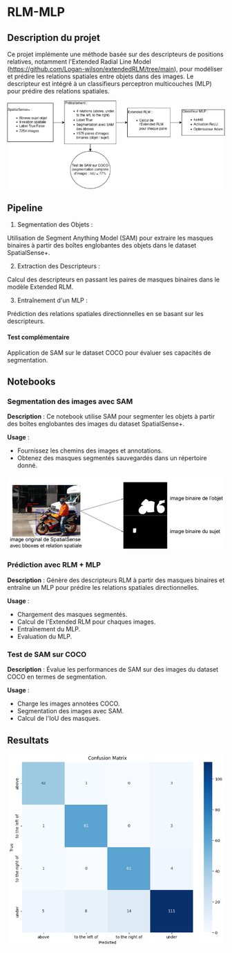 # RLM-MLP

## Description du projet

Ce projet implémente une méthode basée sur des descripteurs de positions relatives, notamment l'Extended Radial Line Model (https://github.com/Logan-wilson/extendedRLM/tree/main), pour modéliser et prédire les relations spatiales entre objets dans des images. Le descripteur est intégré à un classifieurs perceptron multicouches (MLP) pour prédire des relations spatiales.

![screenshot](image/diagramme.png)

## Pipeline

1. Segmentation des Objets :

Utilisation de Segment Anything Model (SAM) pour extraire les masques binaires à partir des boîtes englobantes des objets dans le dataset SpatialSense+.

2. Extraction des Descripteurs :

Calcul des descripteurs en passant les paires de masques binaires dans le modèle Extended RLM.

3. Entraînement d'un MLP :

Prédiction des relations spatiales directionnelles en se basant sur les descripteurs.

#### Test complémentaire 

Application de SAM sur le dataset COCO pour évaluer ses capacités de segmentation.


## Notebooks


### Segmentation des images avec SAM

**Description** : Ce notebook utilise SAM pour segmenter les objets à partir des boîtes englobantes des images du dataset SpatialSense+.

**Usage** :

- Fournissez les chemins des images et annotations.
- Obtenez des masques segmentés sauvegardés dans un répertoire donné.

![screenshot](image/exemple.png)


### Prédiction avec RLM + MLP

**Description** : Génère des descripteurs RLM à partir des masques binaires et entraîne un MLP pour prédire les relations spatiales directionnelles.

**Usage** : 
- Chargement des masques segmentés.
- Calcul de l'Extended RLM pour chaques images.
- Entraînement du MLP.
- Evaluation du MLP.

### Test de SAM sur COCO

**Description** : Évalue les performances de SAM sur des images du dataset COCO en termes de segmentation.

**Usage** : 
- Charge les images annotées COCO.
- Segmentation des images avec SAM.
- Calcul de l'IoU des masques.

## Resultats

![screenshot](image/confusionMatrix.png)
